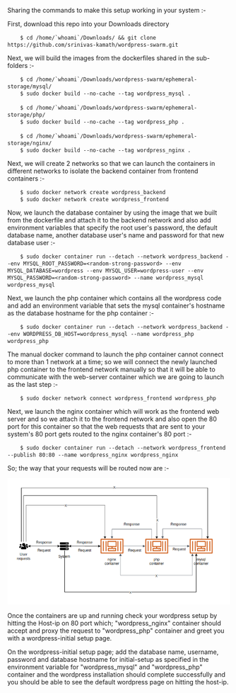 Sharing the commands to make this setup working in your system :-

First, download this repo into your Downloads directory 

        $ cd /home/`whoami`/Downloads/ && git clone https://github.com/srinivas-kamath/wordpress-swarm.git

Next, we will build the images from the dockerfiles shared in the sub-folders :-

        $ cd /home/`whoami`/Downloads/wordpress-swarm/ephemeral-storage/mysql/
        $ sudo docker build --no-cache --tag wordpress_mysql .

        $ cd /home/`whoami`/Downloads/wordpress-swarm/ephemeral-storage/php/
        $ sudo docker build --no-cache --tag wordpress_php .

        $ cd /home/`whoami`/Downloads/wordpress-swarm/ephemeral-storage/nginx/
        $ sudo docker build --no-cache --tag wordpress_nginx .

Next, we will create 2 networks so that we can launch the containers in different networks to isolate the backend container from frontend containers :-

        $ sudo docker network create wordpress_backend
        $ sudo docker network create wordpress_frontend

Now, we launch the database container by using the image that we built from the dockerfile and attach it to the backend network and also add environment variables that specify the root user's password, the default database name, another database user's name and password for that new database user :-

        $ sudo docker container run --detach --network wordpress_backend --env MYSQL_ROOT_PASSWORD=<random-strong-password> --env MYSQL_DATABASE=wordpress --env MYSQL_USER=wordpress-user --env MYSQL_PASSWORD=<random-strong-password> --name wordpress_mysql wordpress_mysql

Next, we launch the php container which contains all the wordpress code and add an environment variable that sets the mysql container's hostname as the database hostname for the php container :-

        $ sudo docker container run --detach --network wordpress_backend --env WORDPRESS_DB_HOST=wordpress_mysql --name wordpress_php wordpress_php

The manual docker command to launch the php container cannot connect to more than 1 network at a time; so we will connect the newly launched php container to the frontend network manually so that it will be able to communicate with the web-server container which we are going to launch as the last step :-

        $ sudo docker network connect wordpress_frontend wordpress_php

Next, we launch the nginx container which will work as the frontend web server and so we attach it to the frontend network and also open the 80 port for this container so that the web requests that are sent to your system's 80 port gets routed to the nginx container's 80 port :-

        $ sudo docker container run --detach --network wordpress_frontend --publish 80:80 --name wordpress_nginx wordpress_nginx

So; the way that your requests will be routed now are :-

![Request Route](https://github.com/srinivas-kamath/wordpress-swarm/blob/main/ephemeral-storage/images/request-route.png)

Once the containers are up and running check your wordpress setup by hitting the Host-ip on 80 port which; "wordpress_nginx" container should accept and proxy the request to "wordpress_php" container and greet you with a wordpress-initial setup page.

On the wordpress-initial setup page; add the database name, username, password and database hostname for initial-setup as specified in the environment variable for "wordpress_mysql" and "wordpress_php" container and the wordpress installation should complete successfully and you should be able to see the default wordpress page on hitting the host-ip.